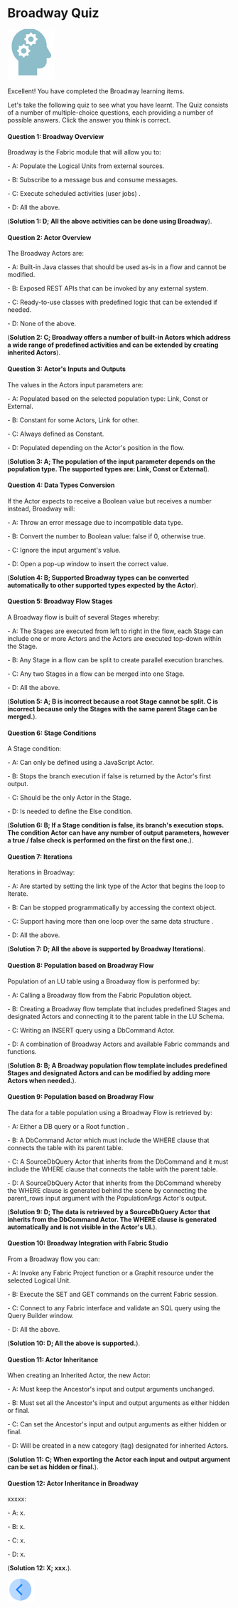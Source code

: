# Broadway Quiz

![](/academy/Training_Level_1/03_fabric_basic_LU/images/Quiz.png) 



Excellent! You have completed the Broadway learning items.


Let's take the following quiz to see what you have learnt. The Quiz consists of a number of multiple-choice questions, each providing a number of possible answers. Click the answer you think is correct. 



#### Question 1: Broadway Overview

Broadway is the Fabric module that will allow you to:


\- A:  Populate the Logical Units from external sources.


\- B:  Subscribe to a message bus and consume messages.

\- C:  Execute scheduled activities (user jobs) .

\- D:  All the above.

(**Solution 1: D; All the above activities can be done using Broadway**).



#### Question 2: Actor Overview

The Broadway Actors are:


\- A:  Built-in Java classes that should be used as-is in a flow and cannot be modified.


\- B:  Exposed REST APIs that can be invoked by any external system.

\- C:  Ready-to-use classes with predefined logic that can be extended if needed.

\- D:  None of the above.


(**Solution 2: C; Broadway offers a number of built-in Actors which address a wide range of predefined activities and can be extended by creating inherited Actors**).



#### Question 3: Actor's Inputs and Outputs

The values in the Actors input parameters are:


\- A:  Populated based on the selected population type: Link, Const or External.


\- B:  Constant for some Actors, Link for other.

\- C:  Always defined as Constant.

\- D:  Populated depending on the Actor's position in the flow.


(**Solution 3: A; The population of the input parameter depends on the population type. The supported types are:  Link, Const or External**).



#### Question 4: Data Types Conversion

If the Actor expects to receive a Boolean value but receives a number instead, Broadway will:


\- A:  Throw an error message due to incompatible data type.


\- B:  Convert the number to Boolean value: false if 0, otherwise true.

\- C:  Ignore the input argument's value.

\- D:  Open a pop-up window to insert the correct value.


(**Solution 4: B; Supported Broadway types can be converted automatically to other supported types expected by the Actor**).



#### Question 5: Broadway Flow Stages

A Broadway flow is built of several Stages whereby:


\- A:  The Stages are executed from left to right in the flow, each Stage can include one or more Actors and the Actors are executed top-down within the Stage.


\- B:  Any Stage in a flow can be split to create parallel execution branches.

\- C:  Any two Stages in a flow can be merged into one Stage.

\- D:  All the above.


(**Solution 5: A; B is incorrect because a root Stage cannot be split. C is incorrect because only the Stages with the same parent Stage can be merged.**).



#### Question 6: Stage Conditions

A Stage condition:


\- A:  Can only be defined using a JavaScript Actor.


\- B:  Stops the branch execution if false is returned by the Actor's first output.

\- C:  Should be the only Actor in the Stage.

\- D:  Is needed to define the Else condition.


(**Solution 6: B; If a Stage condition is false, its branch's execution stops. The condition Actor can have any number of output parameters, however a true / false check is performed on the first on the first one.**).



#### Question 7: Iterations

Iterations in Broadway:


\- A:  Are started by setting the link type of the Actor that begins the loop to Iterate.


\- B:  Can be stopped programmatically by accessing the context object.

\- C:  Support having more than one loop over the same data structure .

\- D:  All the above.

(**Solution 7: D; All the above is supported by Broadway Iterations**).



#### Question 8: Population based on Broadway Flow

Population of an LU table using a Broadway flow is performed by:


\- A:  Calling a Broadway flow from the Fabric Population object.


\- B:  Creating a Broadway flow template that includes predefined Stages and designated Actors and connecting it to the parent table in the LU Schema.

\- C:  Writing an INSERT query using a DbCommand Actor.

\- D:  A combination of Broadway Actors and available Fabric commands and functions.


(**Solution 8: B; A Broadway population flow template includes predefined Stages and designated Actors and can be modified by adding more Actors when needed.**).



#### Question 9: Population based on Broadway Flow

The data for a table population using a Broadway Flow is retrieved by:


\- A:  Either a DB query or a Root function .


\- B:  A DbCommand Actor which must include the WHERE clause that connects the table with its parent table.

\- C:  A SourceDbQuery Actor that inherits from the DbCommand and it must include the WHERE clause that connects the table with the parent table.

\- D:  A SourceDbQuery Actor that inherits from the DbCommand whereby the WHERE clause is generated behind the scene by connecting the parent_rows input argument with the PopulationArgs Actor's output.


(**Solution 9: D; The data is retrieved by a SourceDbQuery Actor that inherits from the DbCommand Actor. The WHERE clause is generated automatically and is not visible in the Actor's UI.**).



#### Question 10: Broadway Integration with Fabric Studio

From a Broadway flow you can:


\- A:  Invoke any Fabric Project function or a Graphit resource under the selected Logical Unit.


\- B:  Execute the SET and GET commands on the current Fabric session.

\- C:  Connect to any Fabric interface and validate an SQL query using the Query Builder window.

\- D:  All the above.

(**Solution 10: D; All the above is supported.**).



#### Question 11: Actor Inheritance

When creating an Inherited Actor, the new Actor:


\- A:  Must keep the Ancestor's input and output arguments unchanged.


\- B:  Must set all the Ancestor's input and output arguments as either hidden or final.

\- C:  Can set the Ancestor's input and output arguments as either hidden or final.

\- D:  Will be created in a new category (tag) designated for inherited Actors.

(**Solution 11: C; When exporting the Actor each input and output argument can be set as hidden or final.**).



#### Question 12: Actor Inheritance in Broadway

xxxxx:


\- A:  x.


\- B:  x.

\- C:  x.

\- D:  x.


(**Solution 12: X; xxx.**).


[![img](/articles/images/Previous.png)](XXX.md)